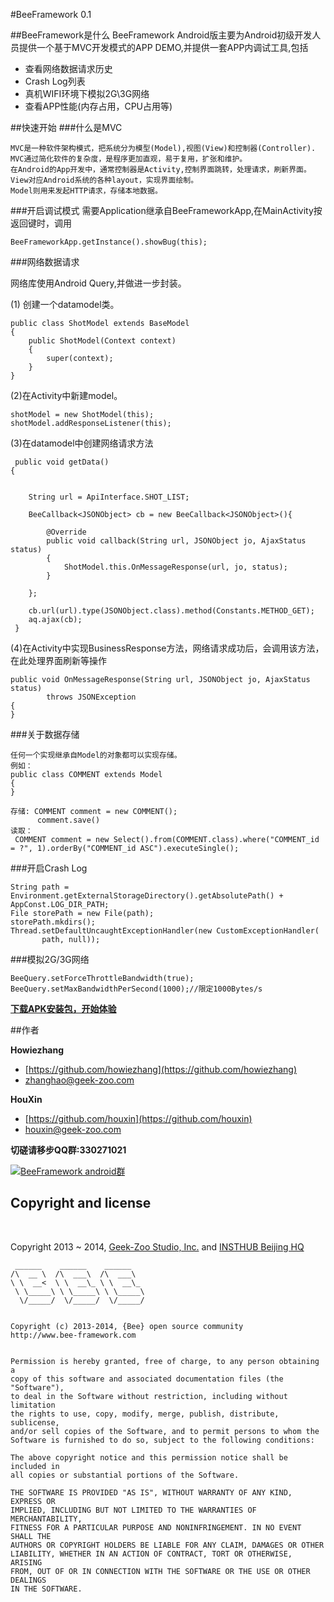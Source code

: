 #BeeFramework 0.1

##BeeFramework是什么
BeeFramework Android版主要为Android初级开发人员提供一个基于MVC开发模式的APP DEMO,并提供一套APP内调试工具,包括

*	查看网络数据请求历史
*	Crash Log列表
*	真机WIFI环境下模拟2G\3G网络
*	查看APP性能(内存占用，CPU占用等)


##快速开始
###什么是MVC
	
	MVC是一种软件架构模式，把系统分为模型(Model),视图(View)和控制器(Controller).
	MVC通过简化软件的复杂度，是程序更加直观，易于复用，扩张和维护。
	在Android的App开发中，通常控制器是Activity,控制界面跳转，处理请求，刷新界面。
	View对应Android系统的各种layout，实现界面绘制。
	Model则用来发起HTTP请求，存储本地数据。
###开启调试模式
需要Application继承自BeeFrameworkApp,在MainActivity按返回键时，调用

	BeeFrameworkApp.getInstance().showBug(this);

###网络数据请求


网络库使用Android Query,并做进一步封装。

(1) 创建一个datamodel类。

	public class ShotModel extends BaseModel
	{
		public ShotModel(Context context)
    	{
        	super(context);
	    }
	}

(2)在Activity中新建model。
	
	shotModel = new ShotModel(this);
    shotModel.addResponseListener(this);
    
(3)在datamodel中创建网络请求方法

	 public void getData()
    {


        String url = ApiInterface.SHOT_LIST;
        
        BeeCallback<JSONObject> cb = new BeeCallback<JSONObject>(){

            @Override
            public void callback(String url, JSONObject jo, AjaxStatus status)
            {
                ShotModel.this.OnMessageResponse(url, jo, status);
            }

        };

        cb.url(url).type(JSONObject.class).method(Constants.METHOD_GET);
        aq.ajax(cb);
	 }
   
(4)在Activity中实现BusinessResponse方法，网络请求成功后，会调用该方法，在此处理界面刷新等操作

	public void OnMessageResponse(String url, JSONObject jo, AjaxStatus status)
            throws JSONException 
    {
    }
	   
	   
###关于数据存储

	任何一个实现继承自Model的对象都可以实现存储。
	例如：
	public class COMMENT extends Model 
	{
	}
	
	存储: COMMENT comment = new COMMENT();
		  comment.save()
	读取：
	 COMMENT comment = new Select().from(COMMENT.class).where("COMMENT_id = ?", 1).orderBy("COMMENT_id ASC").executeSingle();
	   
###开启Crash Log

	String path = Environment.getExternalStorageDirectory().getAbsolutePath() + AppConst.LOG_DIR_PATH;
	File storePath = new File(path);
	storePath.mkdirs();
	Thread.setDefaultUncaughtExceptionHandler(new CustomExceptionHandler(
           path, null));
                
###模拟2G/3G网络

	BeeQuery.setForceThrottleBandwidth(true);
	BeeQuery.setMaxBandwidthPerSecond(1000);//限定1000Bytes/s                

**[下载APK安装包，开始体验](https://play.google.com/store/apps/details?id=com.BeeFramework.example)**

##作者

**Howiezhang**

+ [https://github.com/howiezhang](https://github.com/howiezhang)
+ [zhanghao@geek-zoo.com](zhanghao@geek-zoo.com)

**HouXin**

+ [https://github.com/houxin](https://github.com/houxin)
+ [houxin@geek-zoo.com](houxin@geek-zoo.com)

**切磋请移步QQ群:330271021**

  <a target="_blank" href="http://wp.qq.com/wpa/qunwpa?idkey=37d8346a7dfc346783bb20355f0b03742d7a99ac6d09332739d4d47a6d3128b4"><img border="0" src="http://pub.idqqimg.com/wpa/images/group.png" alt="BeeFramework android群" title="BeeFramework android群"></a>

## Copyright and license
<br/>

Copyright 2013 ~ 2014, [Geek-Zoo Studio, Inc.](http://www.geek-zoo.com) and [INSTHUB Beijing HQ](http://www.insthub.com)


	 ______    ______    ______
	/\  __ \  /\  ___\  /\  ___\
	\ \  __<  \ \  __\_ \ \  __\_
	 \ \_____\ \ \_____\ \ \_____\
	  \/_____/  \/_____/  \/_____/


	Copyright (c) 2013-2014, {Bee} open source community
	http://www.bee-framework.com


	Permission is hereby granted, free of charge, to any person obtaining a
	copy of this software and associated documentation files (the "Software"),
	to deal in the Software without restriction, including without limitation
	the rights to use, copy, modify, merge, publish, distribute, sublicense,
	and/or sell copies of the Software, and to permit persons to whom the
	Software is furnished to do so, subject to the following conditions:

	The above copyright notice and this permission notice shall be included in
	all copies or substantial portions of the Software.

	THE SOFTWARE IS PROVIDED "AS IS", WITHOUT WARRANTY OF ANY KIND, EXPRESS OR
	IMPLIED, INCLUDING BUT NOT LIMITED TO THE WARRANTIES OF MERCHANTABILITY,
	FITNESS FOR A PARTICULAR PURPOSE AND NONINFRINGEMENT. IN NO EVENT SHALL THE
	AUTHORS OR COPYRIGHT HOLDERS BE LIABLE FOR ANY CLAIM, DAMAGES OR OTHER
	LIABILITY, WHETHER IN AN ACTION OF CONTRACT, TORT OR OTHERWISE, ARISING
	FROM, OUT OF OR IN CONNECTION WITH THE SOFTWARE OR THE USE OR OTHER DEALINGS
	IN THE SOFTWARE.




